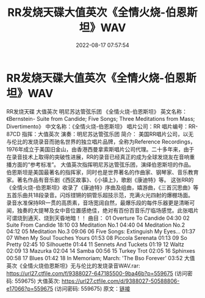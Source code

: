 ﻿---
title: RR发烧天碟大值英次《全情火烧-伯恩斯坦》WAV
date: 2022-08-17 07:57:54
categories: 试音碟、非卖品、发烧碟
tags: 纯音雅乐
---
# RR发烧天碟大值英次《全情火烧-伯恩斯坦》WAV

RR发烧天碟 大值英次 明尼苏达管弦乐团 《全情火烧-伯恩斯坦》
英文名称：《Bernstein- Suite from Candide; Five Songs; Three
Meditations from Mass; Divertimento》
中文名称：《全情火烧-伯恩斯坦》
唱片公司：RR
唱片编号：RR-87CD
指挥：大值英次
演奏：明尼苏达管弦乐团
简介：
美国RR唱片公司，以无与伦比的发烧录音而驰名世界的独立唱片品牌，全称为Reference
Recordings，1976年成立于美国旧金山，由香港西曼拿索斯唱片公司代理。二十多年来，由于在录音技术上取得的突破性进展，RR的录音已经真正的成为全球发烧友在音响重播方面的“参考标准”。
大值英次指挥明尼苏达管弦乐团，演绎伯恩斯坦的作品。伯恩斯坦是美国最著名的指挥家，同时也是世界著名的作曲家、钢琴家、音乐教育家。著名作品有音乐剧《西区故事》、《小镇上》，歌剧《康迪特》等。
这张RR的《全情火烧-伯恩斯坦》收录了《康迪特》序曲及组曲，嬉游曲，《三首沉思曲》等五首乐曲共18段录音。闪烁铿锵的铜管乐超技示范，充满火光四射的爆棚场面。录音水准保持RR一贯的高质素，音场宽阔自然，最爆乐段的每件乐器更是清晰可闻，独奏的大提琴及女中音位置感绝佳，绝对有百份百音乐厅临场感觉。此张唱片可谓烧到通天、烧到天昏地暗！！
曲目：
01 Overture To Candide 04:30
02 Suite From Candide 18:10
03 Meditation No.1 04:40
04 Meditation No.2 04:12
05 Meditation No.3 09:06
06 Five Songs: Extinguish My Eyes...
01:37
07 When My Soul Touches Yours 01:53
08 Piccola Serenata 01:13
09 So Pretty 02:45
10 Silhouette 01:44
11 Sennets And Tuckets 01:19
12 Waltz 02:09
13 Mazurka 02:04
14 Samba 00:56
15 Turkey Trot 02:05
16 Sphinxes 00:58
17 Blues 01:42
18 In Memoriam; March: 'The Bso Forever'
03:52
大值英次《全情火烧伯恩斯坦》无与伦比的发烧录音WAV.rar: https://url27.ctfile.com/f/9388027-647185500-9ba46b?p=559675
(访问密码: 559675)
大值英次: https://url27.ctfile.com/d/9388027-50588806-e17066?p=559675
(访问密码: 559675)
原文：[链接](https://blog.sina.com.cn/s/blog_1647c7e7601030ywe.html)